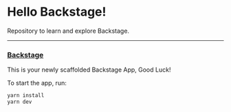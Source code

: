 # Hello Backstage!

Repository to learn and explore Backstage.

--- 
### [Backstage](https://backstage.io)

This is your newly scaffolded Backstage App, Good Luck!

To start the app, run:

```sh
yarn install
yarn dev
```
